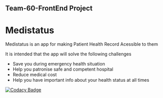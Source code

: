## Team-60-FrontEnd Project

# **Medistatus**


Medistatus is an app for making Patient Health Record Acessible to them

It is intended that the app will solve the following challenges
*  Save you during emergency health situation
*  Help you patronise safe and competent hospital
*  Reduce medical cost
*  Help you have important info about your health status at all times

[![Codacy Badge](https://api.codacy.com/project/badge/Grade/6599844a0ff64f61b66fcb5ee6e2f5ea)](https://app.codacy.com/gh/BuildForSDGCohort2/Team-60-FrontEnd?utm_source=github.com&utm_medium=referral&utm_content=BuildForSDGCohort2/Team-60-FrontEnd&utm_campaign=Badge_Grade_Settings)
